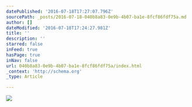 ```yaml
---
datePublished: '2016-07-18T17:27:07.796Z'
sourcePath: _posts/2016-07-18-040b8a83-0e9b-4b07-ba1e-8fcf86fdf75a.md
author: []
dateModified: '2016-07-18T17:24:27.981Z'
title: ''
description: ''
starred: false
inFeed: true
hasPage: true
inNav: false
url: 040b8a83-0e9b-4b07-ba1e-8fcf86fdf75a/index.html
_context: 'http://schema.org'
_type: Article

---
```

![](https://imgflo.herokuapp.com/graph/vahj1ThiexotieMo/d0215831478ad4e8ae84d1962ed76aa6/croprotate.jpg?cropheight=4032&cropwidth=3024&degrees=-90&input=https%3A%2F%2Fthe-grid-user-content.s3-us-west-2.amazonaws.com%2F9bbb6f24-d61c-417b-b056-f2ca060c189e.jpg&x=0&y=0)
